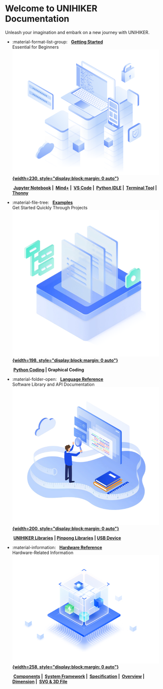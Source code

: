 # **Welcome to UNIHIKER Documentation**
Unleash your imagination and embark on a new journey with UNIHIKER.
   

<div class="grid cards" markdown>

-   :material-format-list-group: &nbsp; __[Getting Started][start]__  
      Essential for Beginners
    &nbsp;__[![image.png](assets/images/started.png){width=230, style="display:block;margin: 0 auto"}][start]__

    __&nbsp;[Jupyter Notebook][jupyter] |&nbsp; [Mind+][mind+] |&nbsp; [VS Code][vscode] |&nbsp;  [Python IDLE][python] |&nbsp; [Terminal Tool][ssh] |&nbsp; [Thonny][thonny]__  



-   :material-file-tree: &nbsp; __[Examples][examples]__  
      Get Started Quickly Through Projects
    &nbsp;__[![image.png](assets/images/examples.png){width=198, style="display:block;margin: 0 auto"}][examples]__  


    __&nbsp;[Python Coding][python-coding] | Graphical Coding__




-   :material-folder-open: &nbsp; __[Language Reference][unihiker-libraries]__  
      Software Library and API Documentation
    &nbsp;__[![image.png](assets/images/language.png){width=200, style="display:block;margin: 0 auto"}][unihiker-libraries]__    

    __&nbsp;[UNIHIKER Libraries][unihiker-libraries] | [Pinpong Libraries][pinpong-libraries] | [USB Device][usb-device]__



-   :material-information: &nbsp; __[Hardware Reference][hardware]__  
      Hardware-Related Information
    &nbsp;__[![image.png](assets/images/hardware.png){width=258, style="display:block;margin: 0 auto"}][hardware]__  

    __&nbsp;[Components][components] |&nbsp; [System Framework][system-framework] |&nbsp; [Specification][specification] |&nbsp;  [Overview][overview] |&nbsp; [Dimension][dimension] |&nbsp; [SVG & 3D File][3dfile]__





</div>

  [start]: wiki/get-started.md
  [examples]: wiki/Examples/PythonCodingExamples/index.md
  [hardware]: wiki/HardwareReference/hardware_reference_introduction.md
  [jupyter]: wiki/GettingStarted/gettingstarted_jupyternotebook.md
  [mind+]: wiki/GettingStarted/gettingstarted_mind+.md
  [python]: wiki/GettingStarted/gettingstarted_python_idle.md
  [thonny]: wiki/GettingStarted/gettingstarted_thonny.md
  [ssh]: wiki/GettingStarted/gettingstarted_ssh.md
  [vscode]: wiki/GettingStarted/gettingstarted_vscode.md

  [python-coding]: wiki/Examples/PythonCodingExamples/index.md

  [unihiker-libraries]: wiki/LanguageReference/UNIHIKER_Library/index.md
  [pinpong-libraries]: wiki/LanguageReference/PinPong_Library/index.md
  [usb-device]: wiki/LanguageReference/USBDevices/USB_Carema.md

  [components]: wiki/HardwareReference/hardware_reference_onboard_components.md
  [system-framework]: wiki/HardwareReference/hardware_reference_unihiker_system_framework.md
  [specification]: wiki/HardwareReference/hardware_reference_specification.md
  [overview]: wiki/HardwareReference/hardware_reference_board_overview.md
  [dimension]: wiki/HardwareReference/hardware_reference_dimension.md
  [3dfile]: wiki/HardwareReference/hardware_reference_svg_3d_file.md









